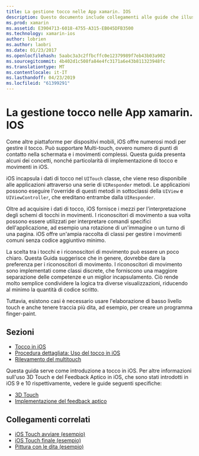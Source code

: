 ```yaml
---
title: La gestione tocco nelle App xamarin. IOS
description: Questo documento include collegamenti alle guide che illustrano come lavorare con il tocco, multitocco, movimenti e funzionalità Touch 3D in un'app xamarin. IOS.
ms.prod: xamarin
ms.assetid: E3904713-6018-4755-A315-EB045DFB3500
ms.technology: xamarin-ios
author: lobrien
ms.author: laobri
ms.date: 01/23/2017
ms.openlocfilehash: 5aabc3a3c2ffbcffc0e12379989f7eb43b03a902
ms.sourcegitcommit: 4b402d1c508fa84e4fc3171a6e43b811323948fc
ms.translationtype: MT
ms.contentlocale: it-IT
ms.lasthandoff: 04/23/2019
ms.locfileid: "61399291"
---
```

# <a name="handling-touch-in-xamarinios-apps"></a>La gestione tocco nelle App xamarin. IOS

Come altre piattaforme per dispositivi mobili, iOS offre numerosi modi per gestire il tocco. Può supportare Multi-touch, ovvero numero di punti di contatto nella schermata e i movimenti complessi. Questa guida presenta alcuni dei concetti, nonché particolarità di implementazione di tocco e movimenti in iOS.

iOS incapsula i dati di tocco nel `UITouch` classe, che viene reso disponibile alle applicazioni attraverso una serie di `UIResponder` metodi. Le applicazioni possono eseguire l'override di questi metodi in sottoclassi della `UIView` e `UIViewController`, che ereditano entrambe dalla `UIResponder`.

Oltre ad acquisire i dati di tocco, iOS fornisce i mezzi per l'interpretazione degli schemi di tocchi in movimenti. I riconoscitori di movimento a sua volta possono essere utilizzati per interpretare comandi specifici dell'applicazione, ad esempio una rotazione di un'immagine o un turno di una pagina. iOS offre un'ampia raccolta di classi per gestire i movimenti comuni senza codice aggiuntivo minimo.

La scelta tra i tocchi e i riconoscitori di movimento può essere un poco chiaro. Questa Guida suggerisce che in genere, dovrebbe dare la preferenza per i riconoscitori di movimento. I riconoscitori di movimento sono implementati come classi discrete, che forniscono una maggiore separazione delle competenze e un miglior incapsulamento. Ciò rende molto semplice condividere la logica tra diverse visualizzazioni, riducendo al minimo la quantità di codice scritto.

Tuttavia, esistono casi è necessario usare l'elaborazione di basso livello touch e anche tenere traccia più dita, ad esempio, per creare un programma finger-paint.

## <a name="sections"></a>Sezioni

-  [Tocco in iOS](touch-in-ios.md)
-  [Procedura dettagliata: Uso del tocco in iOS](ios-touch-walkthrough.md)
-  [Rilevamento del multitouch](touch-tracking.md)

Questa guida serve come introduzione a tocco in iOS. Per altre informazioni sull'uso 3D Touch e del Feedback Aptico in iOS, che sono stati introdotti in iOS 9 e 10 rispettivamente, vedere le guide seguenti specifiche:

* [3D Touch](~/ios/platform/3d-touch.md)
* [Implementazione del feedback aptico](~/ios/user-interface/ios-ui/haptic-feedback.md)

## <a name="related-links"></a>Collegamenti correlati

- [iOS Touch avviare (esempio)](https://developer.xamarin.com/samples/monotouch/ApplicationFundamentals/Touch_start)
- [iOS Touch finale (esempio)](https://developer.xamarin.com/samples/monotouch/ApplicationFundamentals/Touch_final)
- [Pittura con le dita (esempio)](https://developer.xamarin.com/samples/monotouch/ApplicationFundamentals/FingerPaint)
